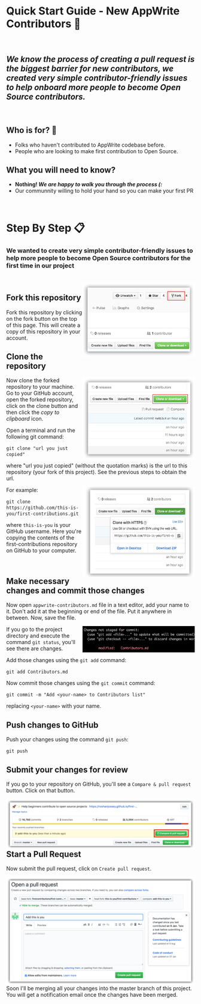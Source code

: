 

# Quick Start Guide - New AppWrite Contributors 🎯


<br/>

## *We know the process of creating a pull request is the biggest barrier for new contributors, we created very simple contributor-friendly issues to help onboard more people to become Open Source contributors.*


<br/>

## **Who is for?** 🤔
- Folks who haven't contributed to AppWrite codebase before.
- People who are looking to make first contribution to Open Source.



##  **What you will need to know?**

- **Nothing! _We are happy to walk you through the process (:_**   
- Our communnity willing to hold your hand so you can make your first PR
<br/>


#  Step By Step 📋 
### We wanted to create very simple contributor-friendly **issues** to help more people to become Open Source contributors for the first time in our project
<br/>




<img align="right" width="300" src="assets/fork.png" alt="fork this repository" />

## Fork this repository

Fork this repository by clicking on the fork button on the top of this page.
This will create a copy of this repository in your account.

## Clone the repository

<img align="right" width="300" src="assets/clone.png" alt="clone this repository" />

Now clone the forked repository to your machine. Go to your GitHub account, open the forked repository, click on the clone button and then click the _copy to clipboard_ icon.

Open a terminal and run the following git command:

```
git clone "url you just copied"
```

where "url you just copied" (without the quotation marks) is the url to this repository (your fork of this project). See the previous steps to obtain the url.

<img align="right" width="300" src="assets/copy-to-clipboard.png" alt="copy URL to clipboard" />

For example:

```
git clone https://github.com/this-is-you/first-contributions.git
```

where `this-is-you` is your GitHub username. Here you're copying the contents of the first-contributions repository on GitHub to your computer.

<br/>


## Make necessary changes and commit those changes

Now open `appwrite-contributors.md` file in a text editor, add your name to it. Don't add it at the beginning or end of the file. Put it anywhere in between. Now, save the file.

<img align="right" width="300" src="assets/git-status.png" alt="git status" />

If you go to the project directory and execute the command `git status`, you'll see there are changes.

Add those changes using the `git add` command:

```
git add Contributors.md
```

Now commit those changes using the `git commit` command:

```
git commit -m "Add <your-name> to Contributors list"
```

replacing `<your-name>` with your name.

## Push changes to GitHub

Push your changes using the command `git push`:

```
git push
```

## Submit your changes for review

If you go to your repository on GitHub, you'll see a `Compare & pull request` button. Click on that button.

<img style="float: right;" src="assets/compare-and-pull.png" alt="create a pull request" />

## Start a Pull Request

Now submit the pull request, click on `Create pull request`.

<img style="float: right;" src="assets/submit-pull-request.png" alt="submit pull request" />

Soon I'll be merging all your changes into the master branch of this project. You will get a notification email once the changes have been merged.
